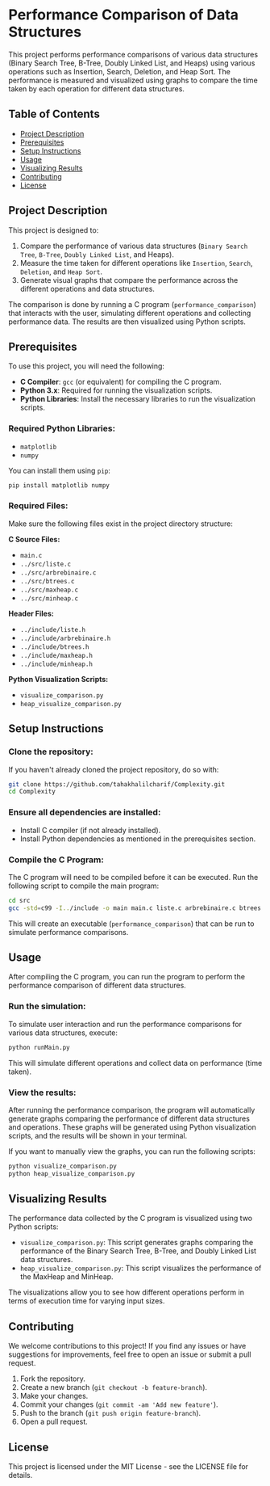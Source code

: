 # Performance Comparison of Data Structures

This project performs performance comparisons of various data structures (Binary Search Tree, B-Tree, Doubly Linked List, and Heaps) using various operations such as Insertion, Search, Deletion, and Heap Sort. The performance is measured and visualized using graphs to compare the time taken by each operation for different data structures.

## Table of Contents
- [Project Description](#project-description)
- [Prerequisites](#prerequisites)
- [Setup Instructions](#setup-instructions)
- [Usage](#usage)
- [Visualizing Results](#visualizing-results)
- [Contributing](#contributing)
- [License](#license)

## Project Description

This project is designed to:
1. Compare the performance of various data structures (`Binary Search Tree`, `B-Tree`, `Doubly Linked List`, and Heaps).
2. Measure the time taken for different operations like `Insertion`, `Search`, `Deletion`, and `Heap Sort`.
3. Generate visual graphs that compare the performance across the different operations and data structures.

The comparison is done by running a C program (`performance_comparison`) that interacts with the user, simulating different operations and collecting performance data. The results are then visualized using Python scripts.

## Prerequisites

To use this project, you will need the following:
- **C Compiler**: `gcc` (or equivalent) for compiling the C program.
- **Python 3.x**: Required for running the visualization scripts.
- **Python Libraries**: Install the necessary libraries to run the visualization scripts.

### Required Python Libraries:
- `matplotlib`
- `numpy`

You can install them using `pip`:

```bash
pip install matplotlib numpy
```

### Required Files:
Make sure the following files exist in the project directory structure:

**C Source Files:**
- `main.c`
- `../src/liste.c`
- `../src/arbrebinaire.c`
- `../src/btrees.c`
- `../src/maxheap.c`
- `../src/minheap.c`

**Header Files:**
- `../include/liste.h`
- `../include/arbrebinaire.h`
- `../include/btrees.h`
- `../include/maxheap.h`
- `../include/minheap.h`

**Python Visualization Scripts:**
- `visualize_comparison.py`
- `heap_visualize_comparison.py`

## Setup Instructions

### Clone the repository:
If you haven't already cloned the project repository, do so with:

```bash
git clone https://github.com/tahakhalilcharif/Complexity.git
cd Complexity
```

### Ensure all dependencies are installed:
- Install C compiler (if not already installed).
- Install Python dependencies as mentioned in the prerequisites section.

### Compile the C Program:
The C program will need to be compiled before it can be executed. Run the following script to compile the main program:


```bash
cd src
gcc -std=c99 -I../include -o main main.c liste.c arbrebinaire.c btrees.c maxheap.c minheap.c -lm
```

This will create an executable (`performance_comparison`) that can be run to simulate performance comparisons.

## Usage

After compiling the C program, you can run the program to perform the performance comparison of different data structures.

### Run the simulation:
To simulate user interaction and run the performance comparisons for various data structures, execute:

```bash
python runMain.py
```

This will simulate different operations and collect data on performance (time taken).

### View the results:
After running the performance comparison, the program will automatically generate graphs comparing the performance of different data structures and operations. These graphs will be generated using Python visualization scripts, and the results will be shown in your terminal.

If you want to manually view the graphs, you can run the following scripts:

```bash
python visualize_comparison.py
python heap_visualize_comparison.py
```

## Visualizing Results

The performance data collected by the C program is visualized using two Python scripts:

- `visualize_comparison.py`: This script generates graphs comparing the performance of the Binary Search Tree, B-Tree, and Doubly Linked List data structures.
- `heap_visualize_comparison.py`: This script visualizes the performance of the MaxHeap and MinHeap.

The visualizations allow you to see how different operations perform in terms of execution time for varying input sizes.

## Contributing

We welcome contributions to this project! If you find any issues or have suggestions for improvements, feel free to open an issue or submit a pull request.

1. Fork the repository.
2. Create a new branch (`git checkout -b feature-branch`).
3. Make your changes.
4. Commit your changes (`git commit -am 'Add new feature'`).
5. Push to the branch (`git push origin feature-branch`).
6. Open a pull request.

## License

This project is licensed under the MIT License - see the LICENSE file for details.